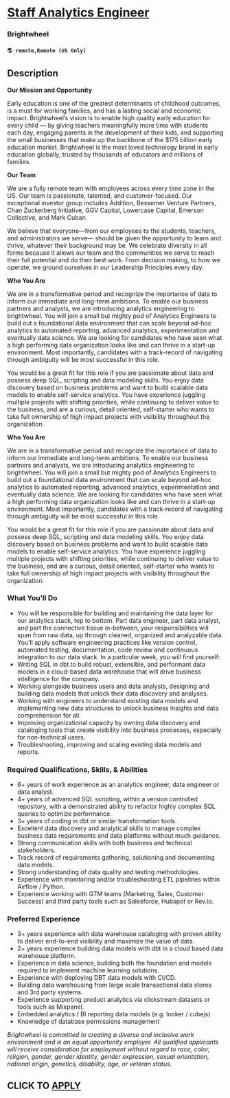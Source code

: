 # [Staff Analytics Engineer](https://www.remotewlb.com/apply/staff-analytics-engineer)  
### Brightwheel  
#### `🌎 remote,Remote (US Only)`  

## Description

 **Our Mission and Opportunity**

Early education is one of the greatest determinants of childhood outcomes, is a must for working families, and has a lasting social and economic impact. Brightwheel’s vision is to enable high quality early education for every child — by giving teachers meaningfully more time with students each day, engaging parents in the development of their kids, and supporting the small businesses that make up the backbone of the $175 billion early education market. Brightwheel is the most loved technology brand in early education globally, trusted by thousands of educators and millions of families.

  

 **Our Team**

We are a fully remote team with employees across every time zone in the US. Our team is passionate, talented, and customer-focused. Our exceptional investor group includes Addition, Bessemer Venture Partners, Chan Zuckerberg Initiative, GGV Capital, Lowercase Capital, Emerson Collective, and Mark Cuban.

  

We believe that everyone—from our employees to the students, teachers, and administrators we serve— should be given the opportunity to learn and thrive, whatever their background may be. We celebrate diversity in all forms because it allows our team and the communities we serve to reach their full potential and do their best work. From decision making, to how we operate, we ground ourselves in our Leadership Principles every day.

  

**Who You Are**

  

We are in a transformative period and recognize the importance of data to inform our immediate and long-term ambitions. To enable our business partners and analysts, we are introducing analytics engineering to brightwheel. You will join a small but mighty pod of Analytics Engineers to build out a foundational data environment that can scale beyond ad-hoc analytics to automated reporting, advanced analytics, experimentation and eventually data science. We are looking for candidates who have seen what a high performing data organization looks like and can thrive in a start-up environment. Most importantly, candidates with a track-record of navigating through ambiguity will be most successful in this role.

  

You would be a great fit for this role if you are passionate about data and possess deep SQL, scripting and data modeling skills. You enjoy data discovery based on business problems and want to build scalable data models to enable self-service analytics. You have experience juggling multiple projects with shifting priorities, while continuing to deliver value to the business, and are a curious, detail oriented, self-starter who wants to take full ownership of high impact projects with visibility throughout the organization.

  

  

**Who You Are**

  

We are in a transformative period and recognize the importance of data to inform our immediate and long-term ambitions. To enable our business partners and analysts, we are introducing analytics engineering to brightwheel. You will join a small but mighty pod of Analytics Engineers to build out a foundational data environment that can scale beyond ad-hoc analytics to automated reporting, advanced analytics, experimentation and eventually data science. We are looking for candidates who have seen what a high performing data organization looks like and can thrive in a start-up environment. Most importantly, candidates with a track-record of navigating through ambiguity will be most successful in this role.

  

You would be a great fit for this role if you are passionate about data and possess deep SQL, scripting and data modeling skills. You enjoy data discovery based on business problems and want to build scalable data models to enable self-service analytics. You have experience juggling multiple projects with shifting priorities, while continuing to deliver value to the business, and are a curious, detail oriented, self-starter who wants to take full ownership of high impact projects with visibility throughout the organization.

  

  

### What You’ll Do

* You will be responsible for building and maintaining the data layer for our analytics stack, top to bottom. Part data engineer, part data analyst, and part the connective tissue in-between, your responsibilities will span from raw data, up through cleaned, organized and analyzable data. You’ll apply software engineering practices like version control, automated testing, documentation, code review and continuous integration to our data stack. In a particular week, you will find yourself:
* Writing SQL in dbt to build robust, extensible, and performant data models in a cloud-based data warehouse that will drive business intelligence for the company.
* Working alongside business users and data analysts, designing and building data models that unlock their data discovery and analyses.
* Working with engineers to understand existing data models and implementing new data structures to unlock business insights and data comprehension for all.
* Improving organizational capacity by owning data discovery and cataloging tools that create visibility into business processes, especially for non-technical users.
* Troubleshooting, improving and scaling existing data models and reports.

  

  

### Required Qualifications, Skills, & Abilities

* 6+ years of work experience as an analytics engineer, data engineer or data analyst.
* 4+ years of advanced SQL scripting, within a version controlled repository, with a demonstrated ability to refactor highly complex SQL queries to optimize performance.
* 3+ years of coding in dbt or similar transformation tools.
* Excellent data discovery and analytical skills to manage complex business data requirements and data platforms without much guidance.
* Strong communication skills with both business and technical stakeholders.
* Track record of requirements gathering, solutioning and documenting data models.
* Strong understanding of data quality and testing methodologies.
* Experience with monitoring and/or troubleshooting ETL pipelines within Airflow / Python.
* Experience working with GTM teams (Marketing, Sales, Customer Success) and third party tools such as Salesforce, Hubspot or Rev.io.

  

  

### Preferred Experience

* 3+ years experience with data warehouse cataloging with proven ability to deliver end-to-end visibility and maximize the value of data.
* 2+ years experience building data models with dbt in a cloud based data warehouse platform.
* Experience in data science, building both the foundation and models required to implement machine learning solutions.
* Experience with deploying DBT data models with CI/CD.
* Building data warehousing from large scale transactional data stores and 3rd party systems.
* Experience supporting product analytics via clickstream datasets or tools such as Mixpanel.
* Embedded analytics / BI reporting data models (e.g. looker / cubejs)
* Knowledge of database permissions management

  

  

  

 _Brightwheel is committed to creating a diverse and inclusive work environment and is an equal opportunity employer. All qualified applicants will receive consideration for employment without regard to race, color, religion, gender, gender identity, gender expression, sexual orientation, national origin, genetics, disability, age, or veteran status._

  
## CLICK TO [APPLY](https://www.remotewlb.com/apply/staff-analytics-engineer)

